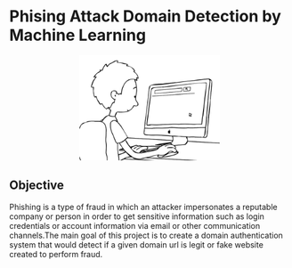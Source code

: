 # Phising Attack Domain Detection by Machine Learning

<div align="center">
<img src="/Imgs/phising.gif" width="50%"/>
</div>

## Objective
Phishing is a type of fraud in which an attacker impersonates a reputable company or person in order to get sensitive information such as login credentials or account information via email or other communication channels.The main goal of this project is  to create a domain authentication system that would detect if a given domain url is legit or fake website created to perform fraud.
